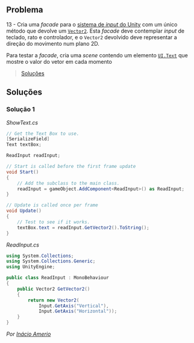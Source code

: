 ## Problema

13 - Cria uma _facade_ para o
[sistema de _input_ do Unity](https://docs.unity3d.com/ScriptReference/Input.html)
com um único método que devolve um
[`Vector2`](https://docs.unity3d.com/ScriptReference/Vector2.html). Esta
_facade_ deve contemplar _input_ de teclado, rato e controlador, e o `Vector2`
devolvido deve representar a direção do movimento num plano 2D.

Para testar a _facade_, cria uma _scene_ contendo um elemento
[`UI.Text`](https://docs.unity3d.com/ScriptReference/UI.Text.html) que mostre
o valor do vetor em cada momento

> [Soluções](../solucoes/02/013.md)

## Soluções

### Solução 1

*ShowText.cs*
```cs
// Get the Text Box to use.
[SerializeField]
Text textBox;

ReadInput readInput;

// Start is called before the first frame update
void Start()
{
    // Add the subclass to the main class.
    readInput = gameObject.AddComponent<ReadInput>() as ReadInput;
}

// Update is called once per frame
void Update()
{
    // Test to see if it works.
    textBox.text = readInput.GetVector2().ToString();
}
```

*ReadInput.cs*
```cs
using System.Collections;
using System.Collections.Generic;
using UnityEngine;

public class ReadInput : MonoBehaviour
{
    public Vector2 GetVector2()
    {
        return new Vector2(
            Input.GetAxis("Vertical"),
            Input.GetAxis("Horizontal"));
    }
}
```

*Por [Inácio Amerio](https://github.com/FPTheFluffyPawed)*